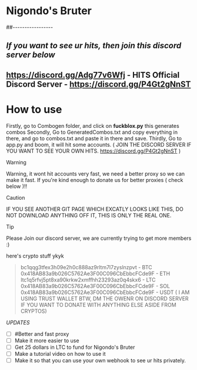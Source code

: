 # Nigondo's Bruter
##-----------------

***If you want to see ur hits, then join this discord server below***
------------
https://discord.gg/Adg77v6Wfj - HITS
Official Discord Server - https://discord.gg/P4Gt2gNnST
------------

# How to use

Firstly, go to Combogen folder, and click on **fuckblox.py** this generates combos
Secondly, Go to GeneratedCombos.txt and copy everything in there, and go to combos.txt and paste it in there and save.
Thirdly, Go to app.py and boom, it will hit some accounts.
( JOIN THE DISCORD SERVER IF YOU WANT TO SEE YOUR OWN HITS. https://discord.gg/P4Gt2gNnST )


> [!WARNING]
> Warning, it wont hit accounts very fast, we need a better proxy so we can make it fast. If you're kind enough to donate us for better proxies ( check below )!!

> [!CAUTION]
> IF YOU SEE ANOTHER GIT PAGE WHICH EXCATLY LOOKS LIKE THIS, DO NOT DOWNLOAD ANYTHING OFF IT, THIS IS ONLY THE REAL ONE.

> [!TIP]
> Please Join our discord server, we are currently trying to get more members :)



here's crypto stuff ykyk

> bc1qqg3tfex3h09e2h0c888az9rltm7l7zyslnzpvt - BTC
> 0x418AB83a9b026C5762Ae3F00C096CbEbbcFCde9F - ETH
> ltc1q5rfvj5pt8xa90krkw2xmffhh23293az0q4skx6 - LTC
> 0x418AB83a9b026C5762Ae3F00C096CbEbbcFCde9F - SOL
> 0x418AB83a9b026C5762Ae3F00C096CbEbbcFCde9F - USDT 
( I AM USING TRUST WALLET BTW, DM THE OWENR ON DISCORD SERVER IF YOU WANT TO DONATE WITH ANYTHING ELSE ASIDE FROM CRYPTOS)


*UPDATES*

- [ ] #Better and fast proxy
- [ ] Make it more easier to use
- [ ] Get 25 dollars in LTC to fund for Nigondo's Bruter
- [ ] Make a tutorial video on how to use it
- [ ] Make it so that you can use your own webhook to see ur hits privately.
